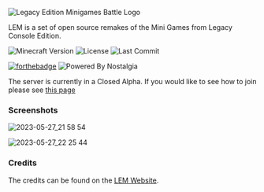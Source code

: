 ![Legacy Edition Minigames Battle Logo](https://github.com/Legacy-Edition-Minigames/Minigames/assets/65347035/7e05032e-dae2-4c19-9d14-0d55349627ac)

LEM is a set of open source remakes of the Mini Games from Legacy Console Edition.

![Minecraft Version](https://img.shields.io/badge/Minecraft-1.20.1-80ba42?style=for-the-badge) ![License](https://img.shields.io/github/license/DBTDerpbox/legacy-edition-battle?style=for-the-badge) ![Last Commit](https://img.shields.io/github/last-commit/dbtderpbox/legacy-edition-battle?style=for-the-badge)

[![forthebadge](https://github.com/BraveUX/for-the-badge/blob/master/src/images/badges/contains-tasty-spaghetti-code.svg)](https://forthebadge.com) ![Powered By Nostalgia](https://img.shields.io/badge/Powered_by-Nostalgia-e49454?style=for-the-badge)

The server is currently in a Closed Alpha. If you would like to see how to join please see [this page](https://www.legacyminigames.xyz/join)

### Screenshots
![2023-05-27_21 58 54](https://github.com/Legacy-Edition-Minigames/Minigames/assets/65347035/f2de49e6-e50d-4a44-90f9-37bcfa9bbafb)

![2023-05-27_22 25 44](https://github.com/Legacy-Edition-Minigames/Minigames/assets/65347035/faecd2be-0d6e-4840-a8d7-0247136b49b4)

### Credits

The credits can be found on the [LEM Website](https://www.legacyminigames.xyz/credits).
